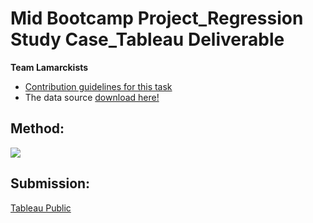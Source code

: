 # Mid Bootcamp Project_Regression Study Case_Tableau Deliverable
**Team Lamarckists**

* [Contribution guidelines for this task](https://github.com/ironhack-edu/data_mid_bootcamp_project_regression/blob/master/tableau_regression.md)
* The data source [download here!](https://github.com/lamtranluu/IRON-HACK_Mid-Bootcamp-Project/blob/main/Preparing%20Code/Data/clean_data.csv)

## Method: 
![](https://img.shields.io/badge/Tableau-Visualisation-informational?style=flat&logo=tableau&logoColor=white&color=2bbc8a)
## Submission:
[Tableau Public](https://public.tableau.com/app/profile/marcsoler/viz/TableauDeliverablesMid-BootcampProject/RealEstateSalesinKingCounty2014-20152)


